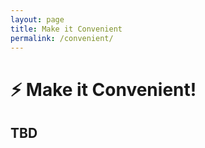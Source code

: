 ```yaml
---
layout: page
title: Make it Convenient
permalink: /convenient/
---
```


# ⚡ Make it Convenient!

## TBD
